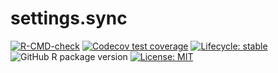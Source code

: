 
<!-- README.md is generated from README.Rmd. Please edit that file -->

# settings.sync

<!-- badges: start -->

[![R-CMD-check](https://github.com/tjpalanca/settings.sync/workflows/R-CMD-check/badge.svg)](https://github.com/tjpalanca/settings.sync/actions)
[![Codecov test
coverage](https://codecov.io/gh/tjpalanca/settings.sync/branch/master/graph/badge.svg)](https://codecov.io/gh/tjpalanca/settings.sync?branch=master)
[![Lifecycle:
stable](https://img.shields.io/badge/lifecycle-stable-brightgreen.svg)](https://lifecycle.r-lib.org/articles/stages.html#stable)
![GitHub R package
version](https://img.shields.io/github/r-package/v/tjpalanca/settings.sync)
[![License:
MIT](https://img.shields.io/badge/License-MIT-yellow.svg)](https://opensource.org/licenses/MIT)
<!-- badges: end -->
